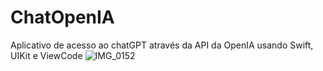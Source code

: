 # ChatOpenIA
Aplicativo de acesso ao chatGPT através da API da OpenIA usando Swift, UIKit e ViewCode
![IMG_0152](https://github.com/oneorafael/ChatOpenIA/assets/26628994/48658e28-381e-4dab-ab72-a8b0bb016658)
